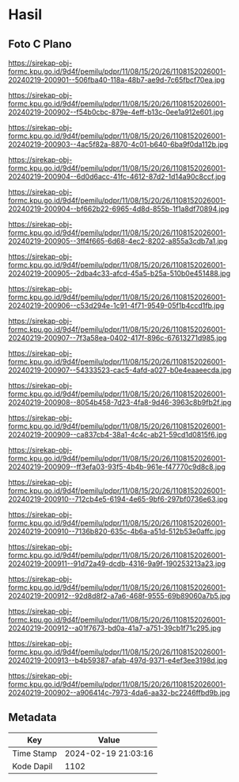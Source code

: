 # Hasil

## Foto C Plano

https://sirekap-obj-formc.kpu.go.id/9d4f/pemilu/pdpr/11/08/15/20/26/1108152026001-20240219-200901--506fba40-118a-48b7-ae9d-7c65fbcf70ea.jpg

https://sirekap-obj-formc.kpu.go.id/9d4f/pemilu/pdpr/11/08/15/20/26/1108152026001-20240219-200902--f54b0cbc-879e-4eff-b13c-0ee1a912e601.jpg

https://sirekap-obj-formc.kpu.go.id/9d4f/pemilu/pdpr/11/08/15/20/26/1108152026001-20240219-200903--4ac5f82a-8870-4c01-b640-6ba9f0da112b.jpg

https://sirekap-obj-formc.kpu.go.id/9d4f/pemilu/pdpr/11/08/15/20/26/1108152026001-20240219-200904--6d0d6acc-41fc-4612-87d2-1d14a90c8ccf.jpg

https://sirekap-obj-formc.kpu.go.id/9d4f/pemilu/pdpr/11/08/15/20/26/1108152026001-20240219-200904--bf662b22-6965-4d8d-855b-1f1a8df70894.jpg

https://sirekap-obj-formc.kpu.go.id/9d4f/pemilu/pdpr/11/08/15/20/26/1108152026001-20240219-200905--3ff4f665-6d68-4ec2-8202-a855a3cdb7a1.jpg

https://sirekap-obj-formc.kpu.go.id/9d4f/pemilu/pdpr/11/08/15/20/26/1108152026001-20240219-200905--2dba4c33-afcd-45a5-b25a-510b0e451488.jpg

https://sirekap-obj-formc.kpu.go.id/9d4f/pemilu/pdpr/11/08/15/20/26/1108152026001-20240219-200906--c53d294e-1c91-4f71-9549-05f1b4ccd1fb.jpg

https://sirekap-obj-formc.kpu.go.id/9d4f/pemilu/pdpr/11/08/15/20/26/1108152026001-20240219-200907--7f3a58ea-0402-417f-896c-67613271d985.jpg

https://sirekap-obj-formc.kpu.go.id/9d4f/pemilu/pdpr/11/08/15/20/26/1108152026001-20240219-200907--54333523-cac5-4afd-a027-b0e4eaaeecda.jpg

https://sirekap-obj-formc.kpu.go.id/9d4f/pemilu/pdpr/11/08/15/20/26/1108152026001-20240219-200908--8054b458-7d23-4fa8-9d46-3963c8b9fb2f.jpg

https://sirekap-obj-formc.kpu.go.id/9d4f/pemilu/pdpr/11/08/15/20/26/1108152026001-20240219-200909--ca837cb4-38a1-4c4c-ab21-59cd1d0815f6.jpg

https://sirekap-obj-formc.kpu.go.id/9d4f/pemilu/pdpr/11/08/15/20/26/1108152026001-20240219-200909--ff3efa03-93f5-4b4b-961e-f47770c9d8c8.jpg

https://sirekap-obj-formc.kpu.go.id/9d4f/pemilu/pdpr/11/08/15/20/26/1108152026001-20240219-200910--712cb4e5-6194-4e65-9bf6-297bf0736e63.jpg

https://sirekap-obj-formc.kpu.go.id/9d4f/pemilu/pdpr/11/08/15/20/26/1108152026001-20240219-200910--7136b820-635c-4b6a-a51d-512b53e0affc.jpg

https://sirekap-obj-formc.kpu.go.id/9d4f/pemilu/pdpr/11/08/15/20/26/1108152026001-20240219-200911--91d72a49-dcdb-4316-9a9f-190253213a23.jpg

https://sirekap-obj-formc.kpu.go.id/9d4f/pemilu/pdpr/11/08/15/20/26/1108152026001-20240219-200912--92d8d8f2-a7a6-468f-9555-69b89060a7b5.jpg

https://sirekap-obj-formc.kpu.go.id/9d4f/pemilu/pdpr/11/08/15/20/26/1108152026001-20240219-200912--a01f7673-bd0a-41a7-a751-39cb1f71c295.jpg

https://sirekap-obj-formc.kpu.go.id/9d4f/pemilu/pdpr/11/08/15/20/26/1108152026001-20240219-200913--b4b59387-afab-497d-9371-e4ef3ee3198d.jpg

https://sirekap-obj-formc.kpu.go.id/9d4f/pemilu/pdpr/11/08/15/20/26/1108152026001-20240219-200902--a906414c-7973-4da6-aa32-bc2246ffbd9b.jpg


## Metadata

| Key        | Value               |
| ---------- | ------------------- |
| Time Stamp | 2024-02-19 21:03:16 |
| Kode Dapil | 1102                |



